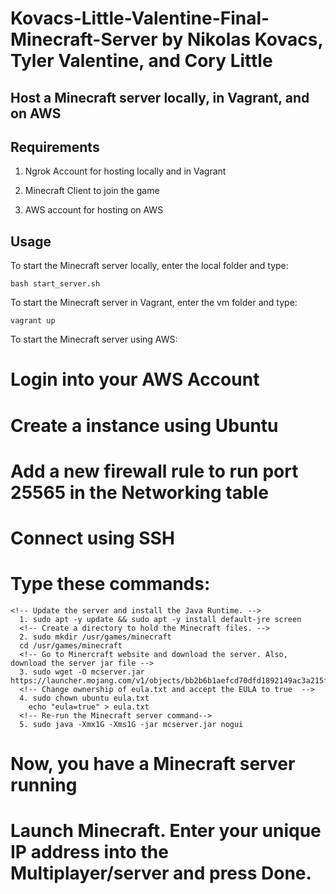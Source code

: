 # Kovacs-Little-Valentine-Final-Minecraft-Server by Nikolas Kovacs, Tyler Valentine, and Cory Little

## Host a Minecraft server locally, in Vagrant, and on AWS

## Requirements

1. Ngrok Account for hosting locally and in Vagrant

2. Minecraft Client to join the game

3. AWS account for hosting on AWS

## Usage

To start the Minecraft server locally, enter the local folder and type:

```
bash start_server.sh
```

To start the Minecraft server in Vagrant, enter the vm folder and type:

```
vagrant up
```

To start the Minecraft server using AWS:
  # Login into your AWS Account
  # Create a instance using Ubuntu
  # Add a new firewall rule to run port 25565 in the Networking table
  # Connect using SSH
  # Type these commands:
    <!-- Update the server and install the Java Runtime. -->
      1. sudo apt -y update && sudo apt -y install default-jre screen
      <!-- Create a directory to hold the Minecraft files. -->
      2. sudo mkdir /usr/games/minecraft
      cd /usr/games/minecraft
      <!-- Go to Minercraft website and download the server. Also, download the server jar file -->
      3. sudo wget -O mcserver.jar https://launcher.mojang.com/v1/objects/bb2b6b1aefcd70dfd1892149ac3a215f6c636b07/server.jar
      <!-- Change ownership of eula.txt and accept the EULA to true  -->
      4. sudo chown ubuntu eula.txt
        echo "eula=true" > eula.txt
      <!-- Re-run the Minecraft server command-->
      5. sudo java -Xmx1G -Xms1G -jar mcserver.jar nogui

  # Now, you have a Minecraft server running
  # Launch Minecraft. Enter your unique IP address into the Multiplayer/server and press Done.
